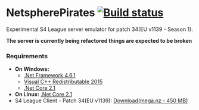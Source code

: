 # NetspherePirates [![Build status](https://ci.appveyor.com/api/projects/status/xih9n36ar655rayl/branch/dev?svg=true)](https://ci.appveyor.com/project/wtfblub/netspherepirates/branch/dev)
Experimental S4 League server emulator for patch 34(EU v1139 - Season 1).

**The server is currently being refactored things are expected to be broken**

### Requirements
* **On Windows:**
  * [.Net Framework 4.6.1](https://www.microsoft.com/en-us/download/details.aspx?id=49981)
  * [Visual C++ Redistributable 2015](https://www.microsoft.com/en-us/download/details.aspx?id=48145)
  * [.Net Core 2.1](https://www.microsoft.com/net/core)
* **On Linux:** [.Net Core 2.1](https://www.microsoft.com/net/core)
* S4 League Client - Patch 34(EU v1139): [Download(mega.nz - 450 MB)](https://mega.nz/#!yYMGFYiZ!NTbARFyS8EVjItp1nNTZD9-0WJDO2uK_08ajWoTaUwo)
